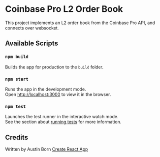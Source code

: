 # Coinbase Pro L2 Order Book
This project implements an L2 order book from the Coinbase Pro API, and connects over websocket.

## Available Scripts
### `npm build`

Builds the app for production to the `build` folder.

### `npm start`

Runs the app in the development mode.\
Open [http://localhost:3000](http://localhost:3000) to view it in the browser.

### `npm test`

Launches the test runner in the interactive watch mode.\
See the section about [running tests](https://facebook.github.io/create-react-app/docs/running-tests) for more information.

## Credits
Written by Austin Born
[Create React App](https://github.com/facebook/create-react-app)
